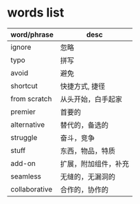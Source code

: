 # words list

| word/phrase | desc |
| ---- | ---- |
| ignore | 忽略 |
| typo | 拼写 |
| avoid | 避免 |
| shortcut | 快捷方式, 捷径 |
| from scratch | 从头开始，白手起家 |
| premier | 首要的 |
| alternative | 替代的，备选的 |
| struggle | 奋斗，竞争|
| stuff | 东西，物品，特质 |
| add-on | 扩展，附加组件，补充|
| seamless| 无缝的，无漏洞的 |
| collaborative| 合作的，协作的 |
